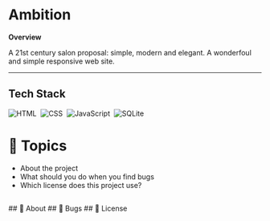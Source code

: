# Ambition

**Overview**

A 21st century salon proposal: simple, modern and elegant. A wonderfoul and simple responsive web site.

---

## Tech Stack
![HTML](https://img.shields.io/badge/-HTML-05122A?style=flat&logo=HTML5)&nbsp;
![CSS](https://img.shields.io/badge/-CSS-05122A?style=flat&logo=CSS3&logoColor=1572B6)&nbsp;
![JavaScript](https://img.shields.io/badge/-JavaScript-05122A?style=flat&logo=javascript)&nbsp;
![SQLite](https://img.shields.io/badge/-SQLite-05122A?style=flat&logo=sqlite)&nbsp;

# :pushpin: Topics
<ul> 
  <li>About the project</li>
  <li>What should you do when you find bugs</li>
  <li>Which license does this project use?</li>
</ul>



<h2 id="about"> </h2>
## 📗 About
## 🐛 Bugs
## 📕 License
